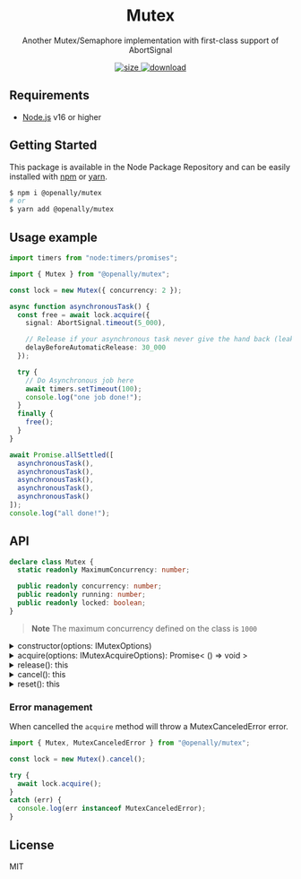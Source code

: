 <p align="center"><h1 align="center">
  Mutex
</h1>

<p align="center">
  Another Mutex/Semaphore implementation with first-class support of AbortSignal
</p>

<p align="center">
  <a href="https://github.com/OpenAlly/npm-packages/tree/main/src/mutex">
    <img src="https://img.shields.io/bundlephobia/min/@openally/mutex?style=for-the-badge" alt="size">
  </a>
  <a href="https://github.com/OpenAlly/npm-packages/tree/main/src/mutex">
    <img src="https://img.shields.io/npm/dw/@openally/mutex?style=for-the-badge" alt="download">
  </a>
</p>

## Requirements
- [Node.js](https://nodejs.org/en/) v16 or higher

## Getting Started

This package is available in the Node Package Repository and can be easily installed with [npm](https://docs.npmjs.com/getting-started/what-is-npm) or [yarn](https://yarnpkg.com).

```bash
$ npm i @openally/mutex
# or
$ yarn add @openally/mutex
```

## Usage example

```ts
import timers from "node:timers/promises";

import { Mutex } from "@openally/mutex";

const lock = new Mutex({ concurrency: 2 });

async function asynchronousTask() {
  const free = await lock.acquire({
    signal: AbortSignal.timeout(5_000),

    // Release if your asynchronous task never give the hand back (leak/bug for example)
    delayBeforeAutomaticRelease: 30_000
  });

  try {
    // Do Asynchronous job here
    await timers.setTimeout(100);
    console.log("one job done!");
  }
  finally {
    free();
  }
}

await Promise.allSettled([
  asynchronousTask(),
  asynchronousTask(),
  asynchronousTask(),
  asynchronousTask(),
  asynchronousTask()
]);
console.log("all done!");
```

## API

```ts
declare class Mutex {
  static readonly MaximumConcurrency: number;

  public readonly concurrency: number;
  public readonly running: number;
  public readonly locked: boolean;
}
```

> **Note** The maximum concurrency defined on the class is `1000`

<details>
<summary>constructor(options: IMutexOptions)</summary>

The `options` payload is described by the following TypeScript interface:
```ts
export interface IMutexOptions {
  /**
   * @default 5
   */
  concurrency?: number;

  /**
   * If disabled it will unref() Node.js timers (allowing to not keep event loop alive).
   *
   * @default true
   */
  keepReferencingTimers?: boolean;
}
```
</details>

<details>
<summary>acquire(options: IMutexAcquireOptions): Promise< () => void > </summary>
Acquire one lock. The `options` payload is described by the following TypeScript interface:

```ts
export interface IMutexAcquireOptions {
  /**
   * AbortSignal to be able to define a maximum time to wait before abortion of lock acquisition.
   */
  signal?: AbortSignal;

  /**
   * When acquired, define a maximum delay before automatic release.
   *
   * No automatic release by default
   */
  delayBeforeAutomaticRelease?: number;
}
```

The acquire method return a callback function that will allow the developer to manually release.

</details>

<details>
<summary>release(): this</summary>

Manually release one lock. If there is no lock it will just return.

A event is emitted when release is triggered (the event itself is a Symbol exported by the package).
```ts
import { once } from "node:events";
import { Mutex, MutexRelease } from "@openally/mutex";

const lock = new Mutex();

const free = await lock.acquire();
// free will automatically trigger .release()
setImmediate(() => free());

await once(lock, MutexRelease);
console.log("done!");
```

</details>

<details>
<summary>cancel(): this</summary>

Cancel all running locks (will provoke dispatch MutexCanceledError to all promises).
</details>

<details>
<summary>reset(): this</summary>

Reset instance state (and remove cancellation if enabled). It will trigger `cancel()` if there is still promises running.
</details>

### Error management
When cancelled the `acquire` method will throw a MutexCanceledError error.

```ts
import { Mutex, MutexCanceledError } from "@openally/mutex";

const lock = new Mutex().cancel();

try {
  await lock.acquire();
}
catch (err) {
  console.log(err instanceof MutexCanceledError);
}
```

## License
MIT
